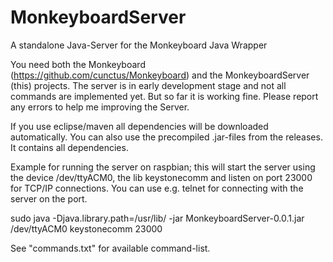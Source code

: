 # MonkeyboardServer
A standalone Java-Server for the Monkeyboard Java Wrapper

You need both the Monkeyboard (https://github.com/cunctus/Monkeyboard) and the MonkeyboardServer (this) projects. The server is in early development stage and not all commands are implemented yet. But so far it is working fine. Please report any errors to help me improving the Server.

If you use eclipse/maven all dependencies will be downloaded automatically. You can also use the precompiled .jar-files from the releases. It contains all dependencies.

Example for running the server on raspbian; this will start the server using the device /dev/ttyACM0, the lib keystonecomm and listen on port 23000 for TCP/IP connections. You can use e.g. telnet for connecting with the server on the port.

sudo java -Djava.library.path=/usr/lib/ -jar MonkeyboardServer-0.0.1.jar /dev/ttyACM0 keystonecomm 23000


See "commands.txt" for available command-list.
